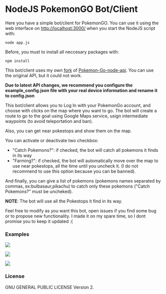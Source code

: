 # NodeJS PokemonGO Bot/Client

Here you have a simple bot/client for PokemonGO. You can use it using the web interface on [http://localhost:3000/](http://localhost:3000/) when you start the NodeJS script with:

```
node app.js
```

Before, you must to install all neccesary packages with:

```
npm install
```

This bot/client uses my own [fork](https://github.com/segura2010/Pokemon-GO-node-api) of [Pokemon-Go-node-api](https://github.com/Armax/Pokemon-GO-node-api). You can use the original API, but it could not work.

**Due to latest API changes, we recommend you configure the example_config.json file with your real device information and rename it to config.json**

This bot/client allows you to Log In with your PokemonGo account, and choose with clicks on the map where you want to go. The bot will create a route to go to the goal using Google Maps service, usign intermediate waypoints (to avoid teleportation and ban).

Also, you can get near pokestops and show them on the map.

You can activate or deactivate two checkbox:

- "Catch Pokemons?": if checked, the bot will catch all pokemons it finds in its way
- "Farming?": if checked, the bot will automatically move over the map to use near pokestops, all the time until you uncheck it. (I do not recommend to use this option because you can be banned).

And finally, you can give a list of pokemons (pokemons names separated by commas, ex:bulbasaur,pikachu) to catch only these pokemons ("Catch Pokemons?" must be uncheked).

**NOTE**: The bot will use all the Pokestops it find in its way.

Feel free to modify as you want this bot, open issues if you find some bug or to propose new functionality. I made it on my spare time, so I dont promise you to keep it updated :(


### Examples

![](http://i.giphy.com/l46CAn1NRxUILqOFG.gif)

![](http://i.giphy.com/l46Cl3OAOOrZwiVPO.gif)

![](http://i.imgur.com/A1s0D50.png)


### License

GNU GENERAL PUBLIC LICENSE Version 2.